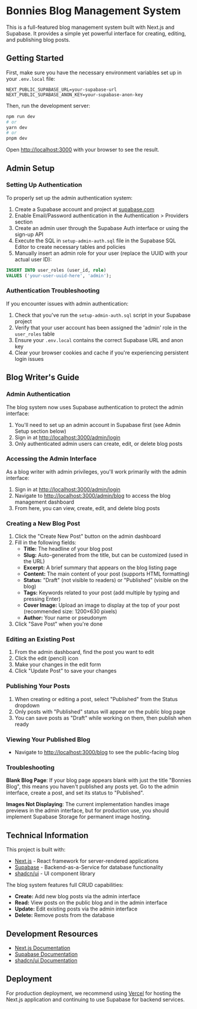 # Bonnies Blog Management System

This is a full-featured blog management system built with Next.js and Supabase. It provides a simple yet powerful interface for creating, editing, and publishing blog posts.

## Getting Started

First, make sure you have the necessary environment variables set up in your `.env.local` file:

```
NEXT_PUBLIC_SUPABASE_URL=your-supabase-url
NEXT_PUBLIC_SUPABASE_ANON_KEY=your-supabase-anon-key
```

Then, run the development server:

```bash
npm run dev
# or
yarn dev
# or
pnpm dev
```

Open [http://localhost:3000](http://localhost:3000) with your browser to see the result.

## Admin Setup

### Setting Up Authentication

To properly set up the admin authentication system:

1. Create a Supabase account and project at [supabase.com](https://supabase.com)
2. Enable Email/Password authentication in the Authentication > Providers section
3. Create an admin user through the Supabase Auth interface or using the sign-up API
4. Execute the SQL in `setup-admin-auth.sql` file in the Supabase SQL Editor to create necessary tables and policies
5. Manually insert an admin role for your user (replace the UUID with your actual user ID):

```sql
INSERT INTO user_roles (user_id, role) 
VALUES ('your-user-uuid-here', 'admin');
```

### Authentication Troubleshooting

If you encounter issues with admin authentication:

1. Check that you've run the `setup-admin-auth.sql` script in your Supabase project
2. Verify that your user account has been assigned the 'admin' role in the `user_roles` table
3. Ensure your `.env.local` contains the correct Supabase URL and anon key
4. Clear your browser cookies and cache if you're experiencing persistent login issues

## Blog Writer's Guide

### Admin Authentication

The blog system now uses Supabase authentication to protect the admin interface:

1. You'll need to set up an admin account in Supabase first (see Admin Setup section below)
2. Sign in at [http://localhost:3000/admin/login](http://localhost:3000/admin/login)
3. Only authenticated admin users can create, edit, or delete blog posts

### Accessing the Admin Interface

As a blog writer with admin privileges, you'll work primarily with the admin interface:

1. Sign in at [http://localhost:3000/admin/login](http://localhost:3000/admin/login)
2. Navigate to [http://localhost:3000/admin/blog](http://localhost:3000/admin/blog) to access the blog management dashboard
3. From here, you can view, create, edit, and delete blog posts

### Creating a New Blog Post

1. Click the "Create New Post" button on the admin dashboard
2. Fill in the following fields:
   - **Title:** The headline of your blog post
   - **Slug:** Auto-generated from the title, but can be customized (used in the URL)
   - **Excerpt:** A brief summary that appears on the blog listing page
   - **Content:** The main content of your post (supports HTML formatting)
   - **Status:** "Draft" (not visible to readers) or "Published" (visible on the blog)
   - **Tags:** Keywords related to your post (add multiple by typing and pressing Enter)
   - **Cover Image:** Upload an image to display at the top of your post (recommended size: 1200×630 pixels)
   - **Author:** Your name or pseudonym
3. Click "Save Post" when you're done

### Editing an Existing Post

1. From the admin dashboard, find the post you want to edit
2. Click the edit (pencil) icon
3. Make your changes in the edit form
4. Click "Update Post" to save your changes

### Publishing Your Posts

1. When creating or editing a post, select "Published" from the Status dropdown
2. Only posts with "Published" status will appear on the public blog page
3. You can save posts as "Draft" while working on them, then publish when ready

### Viewing Your Published Blog

- Navigate to [http://localhost:3000/blog](http://localhost:3000/blog) to see the public-facing blog

### Troubleshooting

**Blank Blog Page**: If your blog page appears blank with just the title "Bonnies Blog", this means you haven't published any posts yet. Go to the admin interface, create a post, and set its status to "Published".

**Images Not Displaying**: The current implementation handles image previews in the admin interface, but for production use, you should implement Supabase Storage for permanent image hosting.

## Technical Information

This project is built with:

- [Next.js](https://nextjs.org) - React framework for server-rendered applications
- [Supabase](https://supabase.io) - Backend-as-a-Service for database functionality
- [shadcn/ui](https://ui.shadcn.com) - UI component library

The blog system features full CRUD capabilities:
- **Create:** Add new blog posts via the admin interface
- **Read:** View posts on the public blog and in the admin interface
- **Update:** Edit existing posts via the admin interface
- **Delete:** Remove posts from the database

## Development Resources

- [Next.js Documentation](https://nextjs.org/docs)
- [Supabase Documentation](https://supabase.com/docs)
- [shadcn/ui Documentation](https://ui.shadcn.com)

## Deployment

For production deployment, we recommend using [Vercel](https://vercel.com) for hosting the Next.js application and continuing to use Supabase for backend services.
